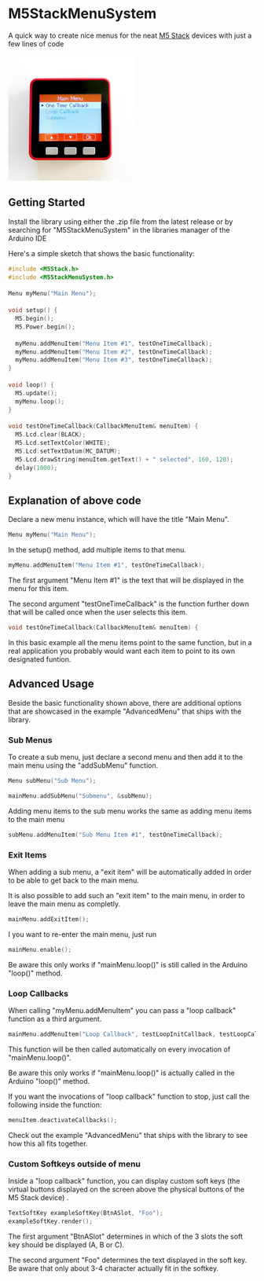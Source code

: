 # M5StackMenuSystem
A quick way to create nice menus for the neat [M5 Stack](https://github.com/m5stack/m5stack) devices with just a few lines of code

<img src="https://github.com/chhorisberger/M5StackMenuSystem/blob/main/docs/picture.jpg" width="256">

## Getting Started
Install the library using either the .zip file from the latest release or by searching for "M5StackMenuSystem" in the libraries manager of the Arduino IDE

Here's a simple sketch that shows the basic functionality:

```c++
#include <M5Stack.h>
#include <M5StackMenuSystem.h> 

Menu myMenu("Main Menu");

void setup() {
  M5.begin();
  M5.Power.begin();
 
  myMenu.addMenuItem("Menu Item #1", testOneTimeCallback);
  myMenu.addMenuItem("Menu Item #2", testOneTimeCallback);
  myMenu.addMenuItem("Menu Item #3", testOneTimeCallback);
}

void loop() {
  M5.update();
  myMenu.loop();
}

void testOneTimeCallback(CallbackMenuItem& menuItem) {
  M5.Lcd.clear(BLACK);
  M5.Lcd.setTextColor(WHITE);
  M5.Lcd.setTextDatum(MC_DATUM);
  M5.Lcd.drawString(menuItem.getText() + " selected", 160, 120);
  delay(1000);
}
```
## Explanation of above code

Declare a new menu instance, which will have the title "Main Menu".
```c++
Menu myMenu("Main Menu");
```

In the setup() method, add multiple items to that menu.
```c++
myMenu.addMenuItem("Menu Item #1", testOneTimeCallback);
```
The first argument "Menu Item #1" is the text that will be displayed in the menu for this item.

The second argument "testOneTimeCallback" is the function further down that will be called once when the user selects this item.

```c++
void testOneTimeCallback(CallbackMenuItem& menuItem) {
```

In this basic example all the menu items point to the same function, but in a real application you probably would want each item to point to its own designated funtion.

## Advanced Usage

Beside the basic functionality shown above, there are additional options that are showcased in the example "AdvancedMenu" that ships with the library.

### Sub Menus

To create a sub menu, just declare a second menu and then add it to the main menu using the "addSubMenu" function.

```c++
Menu subMenu("Sub Menu");
```

```c++
mainMenu.addSubMenu("Submenu", &subMenu);
```
Adding menu items to the sub menu works the same as adding menu items to the main menu

```c++
subMenu.addMenuItem("Sub Menu Item #1", testOneTimeCallback);
```

### Exit Items

When adding a sub menu, a "exit item" will be automatically added in order to be able to get back to the main menu.

It is also possible to add such an "exit item" to the main menu, in order to leave the main menu as completly.

```c++
mainMenu.addExitItem();
```
I you want to re-enter the main menu, just run 

```c++
mainMenu.enable();
```

Be aware this only works if "mainMenu.loop()" is still called in the Arduino "loop()" method.


### Loop Callbacks

When calling "myMenu.addMenuItem" you can pass a "loop callback" function as a third argument.

```c++
mainMenu.addMenuItem("Loop Callback", testLoopInitCallback, testLoopCallback);
```
This function will be then called automatically on every invocation of "mainMenu.loop()".

Be aware this only works if "mainMenu.loop()" is actually called in the Arduino "loop()" method.

If you want the invocations of "loop callback" function to stop, just call the following inside the function: 

```c++
menuItem.deactivateCallbacks();
```

Check out the example "AdvancedMenu" that ships with the library to see how this all fits together.

### Custom Softkeys outside of menu

Inside a "loop callback" function, you can display custom soft keys (the virtual buttons displayed on the screen above the physical buttons of the M5 Stack device) .

```c++
TextSoftKey exampleSoftKey(BtnASlot, "Foo");
exampleSoftKey.render(); 
```
The first argument "BtnASlot" determines in which of the 3 slots the soft key should be displayed (A, B or C).

The second argument "Foo" determines the text displayed in the soft key. Be aware that only about 3-4 character actually fit in the softkey.



